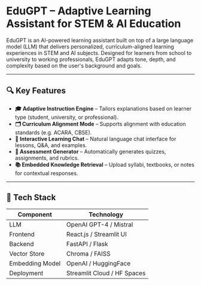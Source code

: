 # EduGPT – Adaptive Learning Assistant for STEM & AI Education

EduGPT is an AI-powered learning assistant built on top of a large language model (LLM) that delivers personalized, curriculum-aligned learning experiences in STEM and AI subjects. Designed for learners from school to university to working professionals, EduGPT adapts tone, depth, and complexity based on the user's background and goals.

---

## 🔍 Key Features

- **🎓 Adaptive Instruction Engine** – Tailors explanations based on learner type (student, university, or professional).
- **🗂 Curriculum Alignment Mode** – Supports alignment with education standards (e.g. ACARA, CBSE).
- **💬 Interactive Learning Chat** – Natural language chat interface for lessons, Q&A, and examples.
- **📝 Assessment Generator** – Automatically generates quizzes, assignments, and rubrics.
- **📚 Embedded Knowledge Retrieval** – Upload syllabi, textbooks, or notes for contextual responses.

---

## 🧠 Tech Stack

| Component        | Technology              |
|------------------|--------------------------|
| LLM              | OpenAI GPT-4 / Mistral   |
| Frontend         | React.js / Streamlit UI  |
| Backend          | FastAPI / Flask          |
| Vector Store     | Chroma / FAISS           |
| Embedding Model  | OpenAI / HuggingFace     |
| Deployment       | Streamlit Cloud / HF Spaces |
